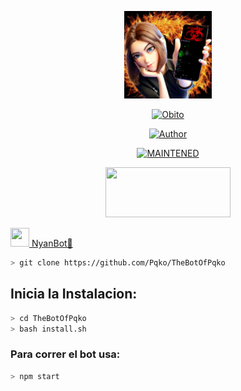 <p align="center">
<img src="./src/assistant.jpg" width="140" height="140"/>
</p>
<p align="center">
<a href="#"><img title="Obito" src="https://www.google.com/url?sa=i&url=https%3A%2F%2Fwww.pinterest.es%2Fpin%2F683702787168573494%2F%3Famp_client_id%3DCLIENT_ID(_)%26mweb_unauth_id%3D%7B%7Bdefault.session%7D%7D%26amp_url%3Dhttps%253A%252F%252Fwww.pinterest.es%252Famp%252Fpin%252F683702787168573494%252F%26open_share%3Dt&psig=AOvVaw1SiQDsKU8IjCXGg6DYYHXe&ust=1633388323163000&source=images&cd=vfe&ved=0CAsQjRxqFwoTCOCgqOmrr_MCFQAAAAAdAAAAABAD"></a>
</p>
<p align="center">
<a href="https://github.com/Samu330"><img title="Author" src="https://img.shields.io/badge/author-Samu330-green?colorA=%00ff00style=for-the-badge&logo=github"></a>
</p>
<p align="center">
<a href="#"><img title="MAINTENED" src="https://img.shields.io/badge/MAINTENED-YES-blue?colorA=%23ff0000&colorB=%230000ff&style=for-the-badge"</a>
</p>
<p align="center">
<img src="https://www.crackingpro.com/uploads/team_VIP.gif" width="200" height="80"/>
</p>
<img src="https://i.imgur.com/n1zo2wL.gif" width="30" height="30"/> NyanBot🐬
</p>

```bash
> git clone https://github.com/Pqko/TheBotOfPqko
```

## Inicia la Instalacion:

```bash
> cd TheBotOfPqko
> bash install.sh
```

### Para correr el bot usa:
```bash
> npm start
```

